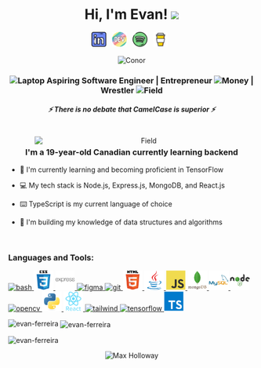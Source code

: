<h1 align="center">Hi, I'm Evan!  <img src="https://media.giphy.com/media/hvRJCLFzcasrR4ia7z/giphy.gif" width="40px"></h1>
<p align='center'>
   <a href="https://www.linkedin.com/in/evan-ferreira/"><img height="30" src="https://raw.githubusercontent.com/8bithemant/8bithemant/master/linkedin.png?raw=true"></a>&nbsp;&nbsp;
<a href="https://devpost.com/evanjfer"><img height="30" src="https://raw.githubusercontent.com/8bithemant/8bithemant/master/devto.png?raw=true"></a>&nbsp;&nbsp;
<a href="https://open.spotify.com/user/mku9onqcrbdobr9a7ax34u4mn?si=0534748140954312"><img height="30" src="https://raw.githubusercontent.com/8bithemant/8bithemant/master/spotify.png?raw=true"></a>&nbsp;&nbsp;
 <a href="https://calendly.com/evanjfer/coffee-w-evan"><img height="30" src="https://raw.githubusercontent.com/8bithemant/8bithemant/master/coffee.jpg?raw=true"></a>&nbsp;&nbsp;
 </p>
 
<div align="center">
   <img align="center" src="https://github.com/Evan-Ferreira/Evan-Ferreira/assets/132397646/aa0858cf-984e-4b77-b708-c6b32be5f381" alt="Conor" width="400" />
</div>

<h3 align="center"> 
  <img src="https://media.giphy.com/media/WUlplcMpOCEmTGBtBW/giphy.gif" alt="Laptop" width="40" /> Aspiring Software Engineer | Entrepreneur <img src="https://github.com/Evan-Ferreira/Evan-Ferreira/assets/132397646/c03449c4-3926-4aba-8bf6-bcdd2bbad94f" alt="Money" width="40" /> | Wrestler <img src="https://github.com/Evan-Ferreira/Evan-Ferreira/assets/132397646/ccab7769-9099-42e8-bd6e-f093ea42e6f1" alt="Field" width="40" /></h3>
 <h5 align="center">
   <i>⚡️ There is no debate that CamelCase is superior ⚡️</i>
</h5>

<br>

<div align="center">
  <img align="right" src="https://github.com/Evan-Ferreira/Evan-Ferreira/assets/132397646/c198173f-7f2c-48ad-a961-3caa918017a3" alt="Field" width="450" />
</div>

<p>
   <h3 align="center">I'm a 19-year-old Canadian currently learning backend</h3>
</p>

   - 🤖 I'm currently learning and becoming proficient in TensorFlow
   
   - 💻 My tech stack is Node.js, Express.js, MongoDB, and React.js
     
   - ⌨️ TypeScript is my current language of choice
     
   - 🧠 I'm building my knowledge of data structures and algorithms
</br>

<h3 align="left">Languages and Tools:</h3>
<p align="left"> <a href="https://www.gnu.org/software/bash/" target="_blank" rel="noreferrer"> <img src="https://www.vectorlogo.zone/logos/gnu_bash/gnu_bash-icon.svg" alt="bash" width="40" height="40"/> </a> <a href="https://www.w3schools.com/css/" target="_blank" rel="noreferrer"> <img src="https://raw.githubusercontent.com/devicons/devicon/master/icons/css3/css3-original-wordmark.svg" alt="css3" width="40" height="40"/> </a> <a href="https://expressjs.com" target="_blank" rel="noreferrer"> <img src="https://raw.githubusercontent.com/devicons/devicon/master/icons/express/express-original-wordmark.svg" alt="express" width="40" height="40"/> </a> <a href="https://www.figma.com/" target="_blank" rel="noreferrer"> <img src="https://www.vectorlogo.zone/logos/figma/figma-icon.svg" alt="figma" width="40" height="40"/> </a> <a href="https://git-scm.com/" target="_blank" rel="noreferrer"> <img src="https://www.vectorlogo.zone/logos/git-scm/git-scm-icon.svg" alt="git" width="40" height="40"/> </a> <a href="https://www.w3.org/html/" target="_blank" rel="noreferrer"> <img src="https://raw.githubusercontent.com/devicons/devicon/master/icons/html5/html5-original-wordmark.svg" alt="html5" width="40" height="40"/> </a> <a href="https://www.java.com" target="_blank" rel="noreferrer"> <img src="https://raw.githubusercontent.com/devicons/devicon/master/icons/java/java-original.svg" alt="java" width="40" height="40"/> </a> <a href="https://developer.mozilla.org/en-US/docs/Web/JavaScript" target="_blank" rel="noreferrer"> <img src="https://raw.githubusercontent.com/devicons/devicon/master/icons/javascript/javascript-original.svg" alt="javascript" width="40" height="40"/> </a> <a href="https://www.mongodb.com/" target="_blank" rel="noreferrer"> <img src="https://raw.githubusercontent.com/devicons/devicon/master/icons/mongodb/mongodb-original-wordmark.svg" alt="mongodb" width="40" height="40"/> </a> <a href="https://www.mysql.com/" target="_blank" rel="noreferrer"> <img src="https://raw.githubusercontent.com/devicons/devicon/master/icons/mysql/mysql-original-wordmark.svg" alt="mysql" width="40" height="40"/> </a> <a href="https://nodejs.org" target="_blank" rel="noreferrer"> <img src="https://raw.githubusercontent.com/devicons/devicon/master/icons/nodejs/nodejs-original-wordmark.svg" alt="nodejs" width="40" height="40"/> </a> <a href="https://opencv.org/" target="_blank" rel="noreferrer"> <img src="https://www.vectorlogo.zone/logos/opencv/opencv-icon.svg" alt="opencv" width="40" height="40"/> </a> <a href="https://www.python.org" target="_blank" rel="noreferrer"> <img src="https://raw.githubusercontent.com/devicons/devicon/master/icons/python/python-original.svg" alt="python" width="40" height="40"/> </a> <a href="https://reactjs.org/" target="_blank" rel="noreferrer"> <img src="https://raw.githubusercontent.com/devicons/devicon/master/icons/react/react-original-wordmark.svg" alt="react" width="40" height="40"/> </a> <a href="https://tailwindcss.com/" target="_blank" rel="noreferrer"> <img src="https://www.vectorlogo.zone/logos/tailwindcss/tailwindcss-icon.svg" alt="tailwind" width="40" height="40"/> </a> <a href="https://www.tensorflow.org" target="_blank" rel="noreferrer"> <img src="https://www.vectorlogo.zone/logos/tensorflow/tensorflow-icon.svg" alt="tensorflow" width="40" height="40"/> </a> <a href="https://www.typescriptlang.org/" target="_blank" rel="noreferrer"> <img src="https://raw.githubusercontent.com/devicons/devicon/master/icons/typescript/typescript-original.svg" alt="typescript" width="40" height="40"/> </a> </p>

<p><img align="left" src="https://github-readme-stats.vercel.app/api/top-langs?username=evan-ferreira&show_icons=true&locale=en&layout=compact" alt="evan-ferreira" /></p>

<p>&nbsp;<img align="center" src="https://github-readme-stats.vercel.app/api?username=evan-ferreira&show_icons=true&locale=en" alt="evan-ferreira" /></p>

<p><img align="center" src="https://github-readme-streak-stats.herokuapp.com/?user=evan-ferreira&" alt="evan-ferreira" /></p>


<div align="center">
  <img src="https://github.com/Evan-Ferreira/Evan-Ferreira/assets/132397646/a7b818ef-e771-454e-bbc8-83dab6d40c24" alt="Max Holloway" width="300" />
</div>
